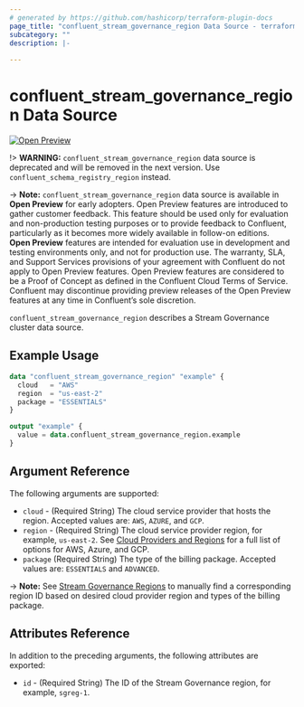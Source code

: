 ```yaml
---
# generated by https://github.com/hashicorp/terraform-plugin-docs
page_title: "confluent_stream_governance_region Data Source - terraform-provider-confluent"
subcategory: ""
description: |-
  
---
```


# confluent_stream_governance_region Data Source

[![Open Preview](https://img.shields.io/badge/Lifecycle%20Stage-Open%20Preview-%2300afba)](https://docs.confluent.io/cloud/current/api.html#section/Versioning/API-Lifecycle-Policy)

!> **WARNING:** `confluent_stream_governance_region` data source is deprecated and will be removed in the next version. Use `confluent_schema_registry_region` instead.

-> **Note:** `confluent_stream_governance_region` data source is available in **Open Preview** for early adopters. Open Preview features are introduced to gather customer feedback. This feature should be used only for evaluation and non-production testing purposes or to provide feedback to Confluent, particularly as it becomes more widely available in follow-on editions.  
**Open Preview** features are intended for evaluation use in development and testing environments only, and not for production use. The warranty, SLA, and Support Services provisions of your agreement with Confluent do not apply to Open Preview features. Open Preview features are considered to be a Proof of Concept as defined in the Confluent Cloud Terms of Service. Confluent may discontinue providing preview releases of the Open Preview features at any time in Confluent’s sole discretion.

`confluent_stream_governance_region` describes a Stream Governance cluster data source.

## Example Usage

```terraform
data "confluent_stream_governance_region" "example" {
  cloud   = "AWS"
  region  = "us-east-2"
  package = "ESSENTIALS"
}

output "example" {
  value = data.confluent_stream_governance_region.example
}
```

<!-- schema generated by tfplugindocs -->
## Argument Reference

The following arguments are supported:

- `cloud` - (Required String) The cloud service provider that hosts the region. Accepted values are: `AWS`, `AZURE`, and `GCP`.
- `region` - (Required String) The cloud service provider region, for example, `us-east-2`. See [Cloud Providers and Regions](https://docs.confluent.io/cloud/current/clusters/regions.html#cloud-providers-and-regions) for a full list of options for AWS, Azure, and GCP.
- `package` (Required String) The type of the billing package. Accepted values are: `ESSENTIALS` and `ADVANCED`.

-> **Note:** See [Stream Governance Regions](https://docs.confluent.io/cloud/current/stream-governance/packages.html#stream-governance-regions) to manually find a corresponding region ID based on desired cloud provider region and types of the billing package.

## Attributes Reference

In addition to the preceding arguments, the following attributes are exported:

- `id` - (Required String) The ID of the Stream Governance region, for example, `sgreg-1`.

